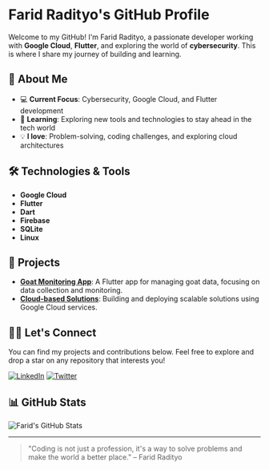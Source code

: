 # Farid Radityo's GitHub Profile

Welcome to my GitHub! I'm Farid Radityo, a passionate developer working with **Google Cloud**, **Flutter**, and exploring the world of **cybersecurity**. This is where I share my journey of building and learning.

## 🚀 About Me
- 💻 **Current Focus**: Cybersecurity, Google Cloud, and Flutter development
- 🌱 **Learning**: Exploring new tools and technologies to stay ahead in the tech world
- 💡 **I love**: Problem-solving, coding challenges, and exploring cloud architectures

## 🛠️ Technologies & Tools
- **Google Cloud**
- **Flutter**
- **Dart**
- **Firebase**
- **SQLite**
- **Linux**

## 🔧 Projects
- **[Goat Monitoring App](#)**: A Flutter app for managing goat data, focusing on data collection and monitoring.
- **[Cloud-based Solutions](#)**: Building and deploying scalable solutions using Google Cloud services.

## 👨‍💻 Let's Connect
You can find my projects and contributions below. Feel free to explore and drop a star on any repository that interests you!

[![LinkedIn](https://img.shields.io/badge/LinkedIn-Farid%20Radityo-blue?style=for-the-badge&logo=linkedin)](https://www.linkedin.com/in/faridradityo/)
[![Twitter](https://img.shields.io/badge/Twitter-Farid%20Radityo-blue?style=for-the-badge&logo=twitter)](https://twitter.com/FaridRadit)

## 📊 GitHub Stats
![Farid's GitHub Stats](https://github-readme-stats.vercel.app/api?username=FaridRadit&show_icons=true&hide_title=true&count_private=true&hide=prs&theme=dark)

---

> "Coding is not just a profession, it's a way to solve problems and make the world a better place." – Farid Radityo
